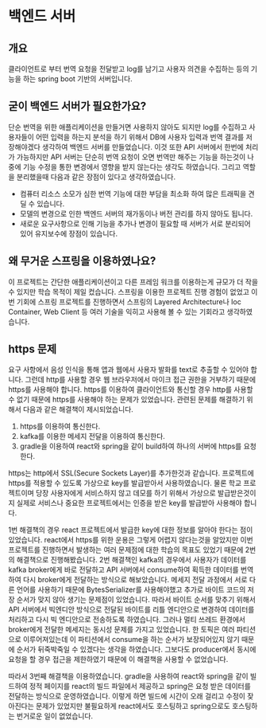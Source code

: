 # 백엔드 서버

## 개요
클라이언트로 부터 번역 요청을 전달받고 log를 남기고 사용자 의견을 수집하는 등의 기능을 하는 spring boot 기반의 서버입니다.

## 굳이 백엔드 서버가 필요한가요?
단순 번역을 위한 애플리케이션을 만들거면 사용하지 않아도 되지만 log를 수집하고 사용자들이 어떤 입력을 하는지 분석을 하기 위해서 DB에 사용자 입력과 번역 결과를 저장해야겠다 생각하여 백엔드 서버를 만들었습니다. 이것 또한 API 서버에서 한번에 처리가 가능하지만 API 서버는 단순히 번역 요청이 오면 번역만 해주는 기능을 하는것이 나중에 기능 수정을 통한 변경에서 영향을 받지 않는다는 생각도 하였습니다. 그리고 역할을 분리했을때 다음과 같은 장점이 있다고 생각하였습니다.

- 컴퓨터 리소스 소모가 심한 번역 기능에 대한 부담을 최소화 하여 많은 트래픽을 견딜 수 있습니다.
- 모델의 변경으로 인한 백엔드 서버의 재가동이나 버전 관리를 하지 않아도 됩니다.
- 새로운 요구사항으로 인해 기능을 추가나 변경이 필요할 때 서버가 서로 분리되어 있어 유지보수에 장점이 있습니다.

## 왜 무거운 스프링을 이용하였나요?
이 프로젝트는 간단한 애플리케이션이고 다른 프레임 워크를 이용하는게 규모가 더 작을수 있지만 학습 목적이 제일 컸습니다.  스프링을 이용한 프로젝트 진행 경험이 없었고 이번 기회에 스프링 프로젝트를 진행하면서 스프링의 Layered Architecture나 Ioc Container, Web Client 등 여러 기술을 익히고 사용해 볼 수 있는 기회라고 생각하였습니다.

## https 문제

요구 사항에서 음성 인식을 통해 앱과 웹에서 사용자 발화를 text로 추출할 수 있어야 합니다. 그런데 http를 사용할 경우 웹 브라우저에서 마이크 접근 권한을 거부하기 때문에 https를 사용해야 합니다. https를 이용하여 클라이언트와 통신할 경우 http를 사용할 수 없기 때문에 https를 사용해야 하는 문제가 있었습니다.
관련된 문제를 해결하기 위해서 다음과 같은 해결책이 제시되었습니다.

1. https를 이용하여 통신한다.
2. kafka를 이용한 메세지 전달을 이용하여 통신한다.
3. gradle을 이용하여 react와 spring을 같이 build하여 하나의 서버에 https를 요청한다.

https는 http에서 SSL(Secure Sockets Layer)를 추가한것과 같습니다. 프로젝트에 https를 적용할 수 있도록 가상으로 key를 발급받아서 사용하였습니다. 물론 학교 프로젝트이며 당장 사용자에게 서비스하지 않고 데모를 하기 위해서 가상으로 발급받은것이지 실제로 서비스나 중요한 프로젝트에서는 인증을 받은 key를 발급받아 사용해야 합니다.

1번 해결책의 경우 react 프로젝트에서 발급한 key에 대한 정보를 알아야 한다는 점이 있었습니다. react에서 https를 위한 운용은 그렇게 어렵지 않다는것을 알았지만 이번 프로젝트를 진행하면서 발생하는 여러 문제점에 대한 학습의 목표도 있었기 때문에 2번의 해결책으로 진행해봤습니다.
2번 해결책인 kafka의 경우에서 사용자가 데이터를 kafka broker에게 바로 전달하고 API 서버에서 consume하여 획득한 데이터를 번역하여 다시 broker에게 전달하는 방식으로 해보았습니다.
메세지 전달 과정에서 서로 다른 언어를 사용하기 때문에 BytesSerializer를 사용해야했고 추가로 바이트 코드의 저장 순서가 맞지 않아 생기는 문제점이 있었습니다. 따라서 바이트 순서를 맞추기 위해서 API 서버에서 빅엔디안 방식으로 전달된 바이트를 리틀 엔디안으로 변경하여 데이터를 처리하고 다시 빅 엔디안으로 전송하도록 하였습니다.
그러나 멀티 쓰레드 환경에서 broker에게 전달한 메세지는 동시성 문제를 가지고 있었습니다. 한 토픽은 여러 파티션으로 이루어져있는데 이 파티션에서 consume을 하는 순서가 보장되어있지 않기 때문에 순서가 뒤죽박죽일 수 있겠다는 생각을 하였습니다. 그보다도 producer에서 동시에 요청을 할 경우 접근을 제한하였기 때문에 이 해결책을 사용할 수 없었습니다.

따라서 3번째 해결책을 이용하였습니다. gradle을 사용하여 react와 spring을 같이 빌드하여 정적 페이지를 react의 빌드 파일에서 제공하고 spring은 요청 받은 데이터를 전달하는 방식으로 운영하였습니다. 이렇게 하면 빌드에 시간이 오래 걸리고 수정이 잦아진다는 문제가 있었지만 불필요하게 react에서도 호스팅하고 spring으로도 호스팅하는 번거로운 일이 없었습니다.


